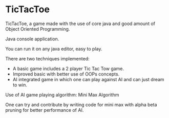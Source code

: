 # TicTacToe

TicTacToe, a game made with the use of core java and good amount of Object Oriented Programming.

Java console application.

You can run it on any java editor, easy to play.

There are two techniques implemented: 
  - A basic game includes a 2 player Tic Tac Tow game.
  - Improved basic with better use of OOPs concepts.
  - AI integrated game in which one can play against AI and can just dream to win.

Use of AI game playing algorithm: Mini Max Algorithm

One can try and contribute by writing code for mini max with alpha beta pruning for better performance of AI.
